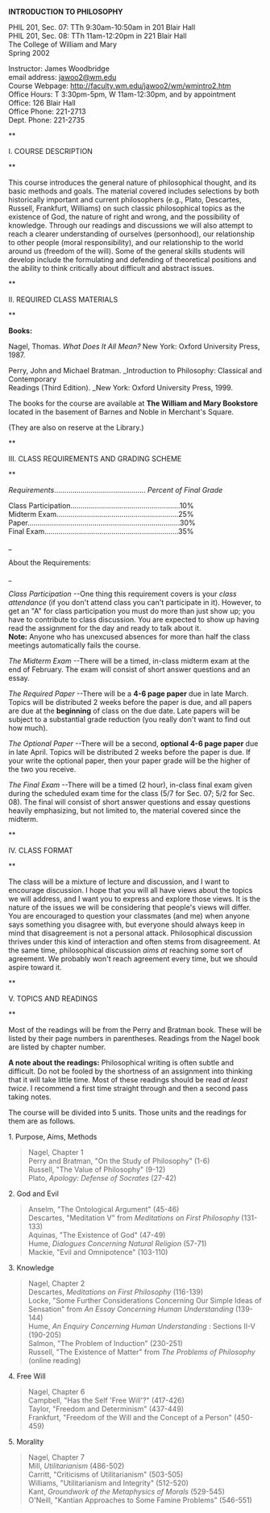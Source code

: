 **INTRODUCTION TO PHILOSOPHY**  
  
PHIL 201, Sec. 07: TTh 9:30am-10:50am in 201 Blair Hall  
PHIL 201, Sec. 08: TTh 11am-12:20pm in 221 Blair Hall  
The College of William and Mary  
Spring 2002

  
  
  

Instructor: James Woodbridge  
email address: jawoo2@wm.edu  
Course Webpage: http://faculty.wm.edu/jawoo2/wm/wmintro2.htm  
Office Hours: T 3:30pm-5pm, W 11am-12:30pm, and by appointment  
Office: 126 Blair Hall  
Office Phone: 221-2713  
Dept. Phone: 221-2735  



 **

I. COURSE DESCRIPTION

**

This course introduces the general nature of philosophical thought, and its
basic methods and goals. The material covered includes selections by both
historically important and current philosophers (e.g., Plato, Descartes,
Russell, Frankfurt, Williams) on such classic philosophical topics as the
existence of God, the nature of right and wrong, and the possibility of
knowledge. Through our readings and discussions we will also attempt to reach
a clearer understanding of ourselves (personhood), our relationship to other
people (moral responsibility), and our relationship to the world around us
(freedom of the will). Some of the general skills students will develop
include the formulating and defending of theoretical positions and the ability
to think critically about difficult and abstract issues.

  
  
 **

II. REQUIRED CLASS MATERIALS

**

**Books:**  
  
Nagel, Thomas. _What Does It All Mean?_ New York: Oxford University Press,
1987.  
  
Perry, John and Michael Bratman. _Introduction to Philosophy: Classical and
Contemporary  
     Readings (Third Edition). _New York: Oxford University Press, 1999.  
  
The books for the course are available at **The William and Mary Bookstore**
located in the basement of Barnes and Noble in Merchant's Square.  
  
(They are also on reserve at the Library.)  
  
 **



III. CLASS REQUIREMENTS AND GRADING SCHEME

**

_Requirements_............................................. _Percent of Final
Grade_  
  
Class Participation......................................................10%  
Midterm Exam............................................................25%  
Paper...........................................................................30%  
Final
Exam..................................................................35%  
  
  
_

About the Requirements:

_

_Class Participation_ \--One thing this requirement covers is your _class
attendance_ (if you don't attend class you can't participate in it). However,
to get an "A" for class participation you must do more than just show up; you
have to contribute to class discussion. You are expected to show up having
read the assignment for the day and ready to talk about it.  
**Note:** Anyone who has unexcused absences for more than half the class
meetings automatically fails the course.

_The Midterm Exam_ \--There will be a timed, in-class midterm exam at the end
of February. The exam will consist of short answer questions and an essay.

_The Required Paper_ \--There will be a **4-6 page paper** due in late March.
Topics will be distributed 2 weeks before the paper is due, and all papers are
due at the **beginning** of class on the due date. Late papers will be subject
to a substantial grade reduction (you really don't want to find out how much).

_The Optional Paper_ \--There will be a second, **optional 4-6 page paper**
due in late April. Topics will be distributed 2 weeks before the paper is due.
If your write the optional paper, then your paper grade will be the higher of
the two you receive.

_The Final Exam_ \--There will be a timed (2 hour), in-class final exam given
during the scheduled exam time for the class (5/7 for Sec. 07; 5/2 for Sec.
08). The final will consist of short answer questions and essay questions
heavily emphasizing, but not limited to, the material covered since the
midterm.

  
**

  
IV. CLASS FORMAT

**

The class will be a mixture of lecture and discussion, and I want to encourage
discussion. I hope that you will all have views about the topics we will
address, and I want you to express and explore those views. It is the nature
of the issues we will be considering that people's views will differ. You are
encouraged to question your classmates (and me) when anyone says something you
disagree with, but everyone should always keep in mind that disagreement is
not a personal attack. Philosophical discussion thrives under this kind of
interaction and often stems from disagreement. At the same time, philosophical
discussion _aims at_ reaching some sort of agreement. We probably won't reach
agreement every time, but we should aspire toward it.

 **



V. TOPICS AND READINGS

**

Most of the readings will be from the Perry and Bratman book. These will be
listed by their page numbers in parentheses. Readings from the Nagel book are
listed by chapter number.

**A note about the readings:** Philosophical writing is often subtle and
difficult. Do not be fooled by the shortness of an assignment into thinking
that it will take little time. Most of these readings should be read _at least
twice_. I recommend a first time straight through and then a second pass
taking notes.  
  
The course will be divided into 5 units. Those units and the readings for them
are as follows.

1\. Purpose, Aims, Methods

> Nagel, Chapter 1  
>  Perry and Bratman, "On the Study of Philosophy" (1-6)  
>  Russell, "The Value of Philosophy" (9-12)  
>  Plato, _Apology: Defense of Socrates_ (27-42)

2\. God and Evil

> Anselm, "The Ontological Argument" (45-46)  
> Descartes, "Meditation V" from _Meditations on First Philosophy_ (131-133)  
> Aquinas, "The Existence of God" (47-49)  
>  Hume, _Dialogues Concerning Natural Religion_ (57-71)  
>  Mackie, "Evil and Omnipotence" (103-110)

3\. Knowledge

> Nagel, Chapter 2  
> Descartes, _Meditations on First Philosophy_ (116-139)  
> Locke, "Some Further Considerations Concerning Our Simple Ideas of
Sensation" from _An Essay Concerning Human Understanding_ (139-144)  
>  Hume, _An Enquiry Concerning Human Understanding_ : Sections II-V (190-205)  
>  Salmon,  "The Problem of Induction" (230-251)  
>  Russell, "The Existence of Matter" from _The Problems of Philosophy_
(online reading)

4\. Free Will

> Nagel, Chapter 6  
> Campbell, "Has the Self 'Free Will'?" (417-426)  
> Taylor, "Freedom and Determinism" (437-449)  
> Frankfurt, "Freedom of the Will and the Concept of a Person" (450-459)

5\. Morality

> Nagel, Chapter 7  
> Mill, _Utilitarianism_ (486-502)  
>  Carritt, "Criticisms of Utilitarianism" (503-505)  
> Williams, "Utilitarianism and Integrity" (512-520)  
> Kant, _Groundwork of the Metaphysics of Morals_ (529-545)  
>  O'Neill, "Kantian Approaches to Some Famine Problems" (546-551)

